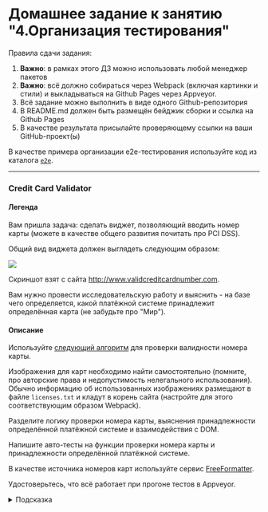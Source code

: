 # Домашнее задание к занятию "4.Организация тестирования"



Правила сдачи задания:

1. **Важно**: в рамках этого ДЗ можно использовать любой менеджер пакетов
1. **Важно**: всё должно собираться через Webpack (включая картинки и стили) и 
выкладываться на Github Pages через Appveyor.
1. Всё задание можно выполнить в виде одного Github-репозитория
1. В README.md должен быть размещён бейджик сборки и ссылка на Github Pages
1. В качестве результата присылайте проверяющему ссылки на ваши GitHub-проект(ы)

В качестве примера организации e2e-тестирования используйте код из каталога 
[`e2e`](https://github.com/netology-code/ahj-homeworks/blob/video/testing/e2e).

---

### Credit Card Validator

#### Легенда

Вам пришла задача: сделать виджет, позволяющий вводить номер карты (можете в 
качестве общего развития почитать про PCI DSS).

Общий вид виджета должен выглядеть следующим образом:

![](https://github.com/netology-code/ahj-homeworks/raw/video/testing/pic/validator.png)

Скриншот взят с сайта http://www.validcreditcardnumber.com.

Вам нужно провести исследовательскую работу и выяснить - на базе чего 
определяется, какой платёжной системе принадлежит определённая карта (не забудьте
про "Мир").

#### Описание

Используйте [следующий алгоритм](https://en.wikipedia.org/wiki/Luhn_algorithm) 
для проверки валидности номера карты.

Изображения для карт необходимо найти самостоятельно (помните, про авторские 
права и недопустимость нелегального использования). Обычно информацию об 
использованных изображениях размещают в файле `licenses.txt` и кладут в корень 
сайта (настройте для этого соответствующим образом Webpack).

Разделите логику проверки номера карты, выяснения принадлежности определённой 
платёжной системе и взаимодействия с DOM.

Напишите авто-тесты на функции проверки номера карты и принадлежности 
определённой платёжной системе.

В качестве источника номеров карт используйте сервис [FreeFormatter](https://www.freeformatter.com/credit-card-number-generator-validator.html).

Удостоверьтесь, что всё работает при прогоне тестов в Appveyor.

<details>
<summary>Подсказка</summary>

Для поиска изображений можете воспользоваться сервисом https://findicons.com**
</details>